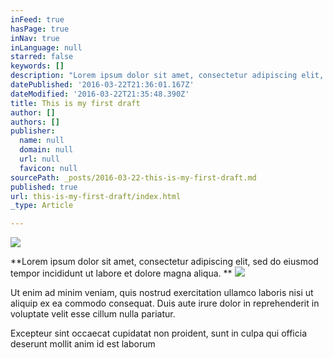 ```yaml
---
inFeed: true
hasPage: true
inNav: true
inLanguage: null
starred: false
keywords: []
description: "Lorem ipsum dolor sit amet, consectetur adipiscing elit, sed do eiusmod tempor incididunt ut labore et dolore magna aliqua.\_"
datePublished: '2016-03-22T21:36:01.167Z'
dateModified: '2016-03-22T21:35:48.390Z'
title: This is my first draft
author: []
authors: []
publisher:
  name: null
  domain: null
  url: null
  favicon: null
sourcePath: _posts/2016-03-22-this-is-my-first-draft.md
published: true
url: this-is-my-first-draft/index.html
_type: Article

---
```

![](https://the-grid-user-content.s3-us-west-2.amazonaws.com/8e9ce909-2a56-4dbe-b0c6-d671aa8e6418.jpg)

**Lorem ipsum dolor sit amet, consectetur adipiscing elit, sed do eiusmod tempor incididunt ut labore et dolore magna aliqua. **
![](https://the-grid-user-content.s3-us-west-2.amazonaws.com/3f3e3529-829e-442f-8f75-b9448c749511.jpg)

Ut enim ad minim veniam, quis nostrud exercitation ullamco laboris nisi ut aliquip ex ea commodo consequat. Duis aute irure dolor in reprehenderit in voluptate velit esse cillum nulla pariatur. 

Excepteur sint occaecat cupidatat non proident, sunt in culpa qui officia deserunt mollit anim id est laborum